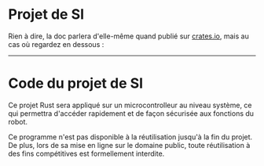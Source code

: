 # Projet de SI

Rien à dire, la doc parlera d'elle-même quand publié sur [crates.io](https://crates.io/), mais au cas où regardez en dessous :

********************************

# Code du projet de SI 

Ce projet Rust sera appliqué sur un microcontrolleur au niveau système, ce qui permettra d'accéder rapidement et de façon sécurisée aux fonctions du robot.

Ce programme n'est pas disponible à la réutilisation jusqu'à la fin du projet. De plus, lors de sa mise en ligne sur le domaine public,
toute réutilisation à des fins compétitives est formellement interdite.
